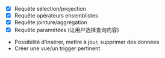 

- [X] Requête sélection/projection
- [X] Requête opérateurs ensemblistes
- [X] Requête jointure/aggrégation
- [X] Requête paramétées (让用户选择查询内容)
- Possibilité d'insérer, mettre à jour, supprimer des données
- Créer une vue/un trigger pertinent